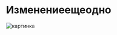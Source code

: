 # Изменениеещеодно

![картинка](https://image.shutterstock.com/shutterstock/photos/1652366509/display_1500/stock-vector-autumn-branches-of-trees-silhouettes-of-bare-branches-vector-illustration-1652366509.jpg "картинка")

